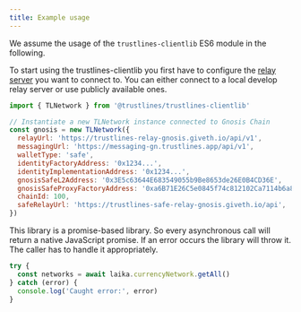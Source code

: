 ```yaml
---
title: Example usage
---
```


We assume the usage of the `trustlines-clientlib` ES6 module in the following.

To start using the trustlines-clientlib you first have to configure the [relay server](https://github.com/trustlines-protocol/relay)
you want to connect to. You can either connect to a local develop relay server or use publicly available ones.

```javascript
import { TLNetwork } from '@trustlines/trustlines-clientlib'

// Instantiate a new TLNetwork instance connected to Gnosis Chain
const gnosis = new TLNetwork({
  relayUrl: 'https://trustlines-relay-gnosis.giveth.io/api/v1',
  messagingUrl: 'https://messaging-gn.trustlines.app/api/v1',
  walletType: 'safe',
  identityFactoryAddress: '0x1234...',
  identityImplementationAddress: '0x1234...',
  gnosisSafeL2Address: '0x3E5c63644E683549055b9Be8653de26E0B4CD36E',
  gnosisSafeProxyFactoryAddress: '0xa6B71E26C5e0845f74c812102Ca7114b6a896AB2',
  chainId: 100,
  safeRelayUrl: 'https://trustlines-safe-relay-gnosis.giveth.io/api',
})
```

This library is a promise-based library.
So every asynchronous call will return a native JavaScript promise.
If an error occurs the library will throw it.
The caller has to handle it appropriately.

```javascript
try {
  const networks = await laika.currencyNetwork.getAll()
} catch (error) {
  console.log('Caught error:', error)
}
